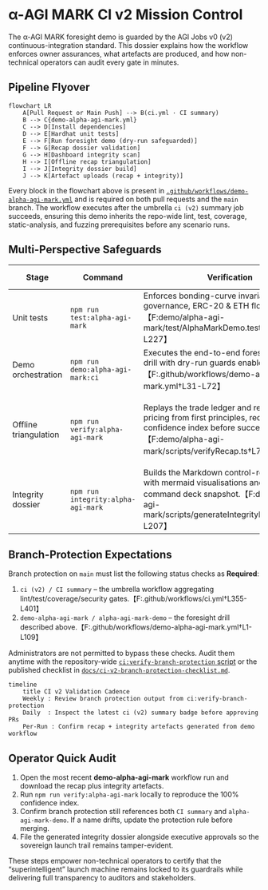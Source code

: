 # α-AGI MARK CI v2 Mission Control

The α-AGI MARK foresight demo is guarded by the AGI Jobs v0 (v2) continuous-integration standard. This dossier explains how the
workflow enforces owner assurances, what artefacts are produced, and how non-technical operators can audit every gate in minutes.

## Pipeline Flyover

```mermaid
flowchart LR
    A[Pull Request or Main Push] --> B(ci.yml · CI summary)
    B --> C{demo-alpha-agi-mark.yml}
    C --> D[Install dependencies]
    D --> E[Hardhat unit tests]
    E --> F[Run foresight demo (dry-run safeguarded)]
    F --> G[Recap dossier validation]
    G --> H[Dashboard integrity scan]
    H --> I[Offline recap triangulation]
    I --> J[Integrity dossier build]
    J --> K[Artefact uploads (recap + integrity)]
```

Every block in the flowchart above is present in
[`.github/workflows/demo-alpha-agi-mark.yml`](../../.github/workflows/demo-alpha-agi-mark.yml) and is required on both pull
requests and the `main` branch. The workflow executes after the umbrella `ci (v2)` summary job succeeds, ensuring this demo
inherits the repo-wide lint, test, coverage, static-analysis, and fuzzing prerequisites before any scenario runs.

## Multi-Perspective Safeguards

| Stage | Command | Verification | Evidence Produced |
|---|---|---|---|
| Unit tests | `npm run test:alpha-agi-mark` | Enforces bonding-curve invariants, validator governance, ERC-20 & ETH flows.【F:demo/alpha-agi-mark/test/AlphaMarkDemo.test.ts†L12-L227】 | Hardhat report attached to the CI logs |
| Demo orchestration | `npm run demo:alpha-agi-mark:ci` | Executes the end-to-end foresight market drill with dry-run guards enabled.【F:.github/workflows/demo-alpha-agi-mark.yml†L31-L72】 | `alpha-mark-recap.json`, console ledger transcript |
| Offline triangulation | `npm run verify:alpha-agi-mark` | Replays the trade ledger and recomputes pricing from first principles, requiring a 100% confidence index before success.【F:demo/alpha-agi-mark/scripts/verifyRecap.ts†L78-L189】 | Terminal confidence table, verification flags embedded into recap |
| Integrity dossier | `npm run integrity:alpha-agi-mark` | Builds the Markdown control-room report with mermaid visualisations and owner command deck snapshot.【F:demo/alpha-agi-mark/scripts/generateIntegrityReport.ts†L15-L207】 | `reports/alpha-mark-integrity.md` uploaded as an artefact |

## Branch-Protection Expectations

Branch protection on `main` must list the following status checks as **Required**:

1. `ci (v2) / CI summary` – the umbrella workflow aggregating lint/test/coverage/security gates.【F:.github/workflows/ci.yml†L355-L401】
2. `demo-alpha-agi-mark / alpha-agi-mark-demo` – the foresight drill described above.【F:.github/workflows/demo-alpha-agi-mark.yml†L1-L109】

Administrators are not permitted to bypass these checks. Audit them anytime with the repository-wide
[`ci:verify-branch-protection` script](../../scripts/ci/verify-branch-protection.ts) or the published checklist in
[`docs/ci-v2-branch-protection-checklist.md`](../../docs/ci-v2-branch-protection-checklist.md).

```mermaid
timeline
    title CI v2 Validation Cadence
    Weekly : Review branch protection output from ci:verify-branch-protection
    Daily  : Inspect the latest ci (v2) summary badge before approving PRs
    Per-Run : Confirm recap + integrity artefacts generated from demo workflow
```

## Operator Quick Audit

1. Open the most recent **demo-alpha-agi-mark** workflow run and download the recap plus integrity artefacts.
2. Run `npm run verify:alpha-agi-mark` locally to reproduce the 100% confidence index.
3. Confirm branch protection still references both `CI summary` and `alpha-agi-mark-demo`. If a name drifts, update the
   protection rule before merging.
4. File the generated integrity dossier alongside executive approvals so the sovereign launch trail remains tamper-evident.

These steps empower non-technical operators to certify that the “superintelligent” launch machine remains locked to its guardrails
while delivering full transparency to auditors and stakeholders.
